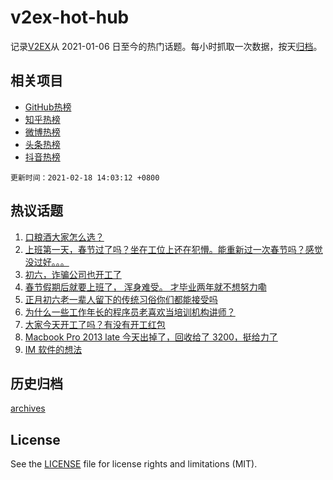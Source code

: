 # v2ex-hot-hub

 记录[V2EX](https://www.v2ex.com/)从 2021-01-06 日至今的热门话题。每小时抓取一次数据，按天[归档](archives)。
 
 ## 相关项目

- [GitHub热榜](https://github.com/snaildev/github-hot-hub)
- [知乎热榜](https://github.com/snaildev/zhihu-hot-hub)
- [微博热榜](https://github.com/snaildev/weibo-hot-hub)
- [头条热榜](https://github.com/snaildev/toutiao-hot-hub)
- [抖音热榜](https://github.com/snaildev/douyin-hot-hub)


 `更新时间：2021-02-18 14:03:12 +0800`

## 热议话题

1. [口粮酒大家怎么选？](https://www.v2ex.com/t/753723)
1. [上班第一天，春节过了吗？坐在工位上还在犯懵。能重新过一次春节吗？感觉没过好。。。](https://www.v2ex.com/t/753781)
1. [初六，诈骗公司也开工了](https://www.v2ex.com/t/753693)
1. [春节假期后就要上班了， 浑身难受。 才毕业两年就不想努力嘞](https://www.v2ex.com/t/753706)
1. [正月初六老一辈人留下的传统习俗你们都能接受吗](https://www.v2ex.com/t/753740)
1. [为什么一些工作年长的程序员老喜欢当培训机构讲师？](https://www.v2ex.com/t/753786)
1. [大家今天开工了吗？有没有开工红包](https://www.v2ex.com/t/753796)
1. [Macbook Pro 2013 late 今天出掉了，回收给了 3200，挺给力了](https://www.v2ex.com/t/753716)
1. [IM 软件的想法](https://www.v2ex.com/t/753682)

## 历史归档

[archives](archives)

## License

See the [LICENSE](LICENSE) file for license rights and limitations (MIT).
